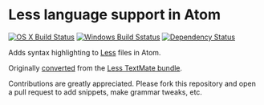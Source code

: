 # Less language support in Atom
[![OS X Build Status](https://travis-ci.org/atom/language-less.svg?branch=master)](https://travis-ci.org/atom/language-less)
[![Windows Build Sstatus](https://ci.appveyor.com/api/projects/status/aeina4fr4b0i7yay/branch/master?svg=true)](https://ci.appveyor.com/project/Atom/language-less/branch/master)
[![Dependency Status](https://david-dm.org/atom/language-less.svg)](https://david-dm.org/atom/language-less)

Adds syntax highlighting to [Less](http://lesscss.org) files in Atom.

Originally [converted](http://atom.io/docs/latest/converting-a-text-mate-bundle) from the [Less TextMate bundle](https://github.com/textmate/less.tmbundle).

Contributions are greatly appreciated. Please fork this repository and open a pull request to add snippets, make grammar tweaks, etc.
